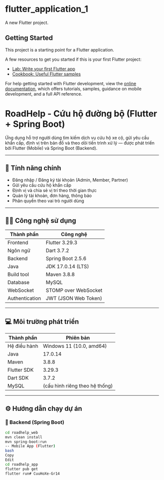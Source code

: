 # flutter_application_1

A new Flutter project.

## Getting Started

This project is a starting point for a Flutter application.

A few resources to get you started if this is your first Flutter project:

- [Lab: Write your first Flutter app](https://docs.flutter.dev/get-started/codelab)
- [Cookbook: Useful Flutter samples](https://docs.flutter.dev/cookbook)

For help getting started with Flutter development, view the
[online documentation](https://docs.flutter.dev/), which offers tutorials,
samples, guidance on mobile development, and a full API reference.
# RoadHelp - Cứu hộ đường bộ (Flutter + Spring Boot)

Ứng dụng hỗ trợ người dùng tìm kiếm dịch vụ cứu hộ xe cộ, gửi yêu cầu khẩn cấp, định vị trên bản đồ và theo dõi tiến trình xử lý — được phát triển bởi Flutter (Mobile) và Spring Boot (Backend).

---

## 🚀 Tính năng chính

- Đăng nhập / Đăng ký tài khoản (Admin, Member, Partner)
- Gửi yêu cầu cứu hộ khẩn cấp
- Định vị và chia sẻ vị trí theo thời gian thực
- Quản lý tài khoản, đơn hàng, thông báo
- Phân quyền theo vai trò người dùng

---

## 🧑‍💻 Công nghệ sử dụng

| Thành phần     | Công nghệ                    |
|----------------|------------------------------|
| Frontend       | Flutter 3.29.3               |
| Ngôn ngữ       | Dart 3.7.2                   |
| Backend        | Spring Boot 2.5.6            |
| Java           | JDK 17.0.14 (LTS)            |
| Build tool     | Maven 3.8.8                  |
| Database       | MySQL                        |
| WebSocket      | STOMP over WebSocket         |
| Authentication | JWT (JSON Web Token)         |

---

## 💻 Môi trường phát triển

| Thành phần     | Phiên bản                    |
|----------------|------------------------------|
| Hệ điều hành   | Windows 11 (10.0, amd64)     |
| Java           | 17.0.14                      |
| Maven          | 3.8.8                        |
| Flutter SDK    | 3.29.3                       |
| Dart SDK       | 3.7.2                        |
| MySQL          | (cấu hình riêng theo hệ thống) |

---

## ⚙️ Hướng dẫn chạy dự án

### 🔹 Backend (Spring Boot)

```bash
cd roadhelp_web
mvn clean install
mvn spring-boot:run
-- Mobile App (Flutter)
bash
Copy
Edit
cd roadhelp_app
flutter pub get
flutter run# CuuHoXe-Gr14
